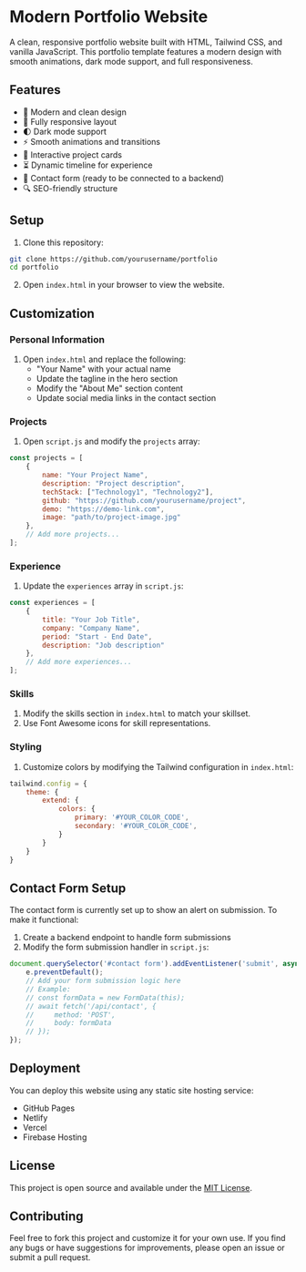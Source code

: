 # Modern Portfolio Website

A clean, responsive portfolio website built with HTML, Tailwind CSS, and vanilla JavaScript. This portfolio template features a modern design with smooth animations, dark mode support, and full responsiveness.

## Features

- 🎨 Modern and clean design
- 📱 Fully responsive layout
- 🌓 Dark mode support
- ⚡ Smooth animations and transitions
- 🎯 Interactive project cards
- ⏳ Dynamic timeline for experience
- 📝 Contact form (ready to be connected to a backend)
- 🔍 SEO-friendly structure

## Setup

1. Clone this repository:
```bash
git clone https://github.com/yourusername/portfolio
cd portfolio
```

2. Open `index.html` in your browser to view the website.

## Customization

### Personal Information
1. Open `index.html` and replace the following:
   - "Your Name" with your actual name
   - Update the tagline in the hero section
   - Modify the "About Me" section content
   - Update social media links in the contact section

### Projects
1. Open `script.js` and modify the `projects` array:
```javascript
const projects = [
    {
        name: "Your Project Name",
        description: "Project description",
        techStack: ["Technology1", "Technology2"],
        github: "https://github.com/yourusername/project",
        demo: "https://demo-link.com",
        image: "path/to/project-image.jpg"
    },
    // Add more projects...
];
```

### Experience
1. Update the `experiences` array in `script.js`:
```javascript
const experiences = [
    {
        title: "Your Job Title",
        company: "Company Name",
        period: "Start - End Date",
        description: "Job description"
    },
    // Add more experiences...
];
```

### Skills
1. Modify the skills section in `index.html` to match your skillset.
2. Use Font Awesome icons for skill representations.

### Styling
1. Customize colors by modifying the Tailwind configuration in `index.html`:
```javascript
tailwind.config = {
    theme: {
        extend: {
            colors: {
                primary: '#YOUR_COLOR_CODE',
                secondary: '#YOUR_COLOR_CODE',
            }
        }
    }
}
```

## Contact Form Setup
The contact form is currently set up to show an alert on submission. To make it functional:

1. Create a backend endpoint to handle form submissions
2. Modify the form submission handler in `script.js`:
```javascript
document.querySelector('#contact form').addEventListener('submit', async function(e) {
    e.preventDefault();
    // Add your form submission logic here
    // Example:
    // const formData = new FormData(this);
    // await fetch('/api/contact', {
    //     method: 'POST',
    //     body: formData
    // });
});
```

## Deployment
You can deploy this website using any static site hosting service:
- GitHub Pages
- Netlify
- Vercel
- Firebase Hosting

## License
This project is open source and available under the [MIT License](LICENSE).

## Contributing
Feel free to fork this project and customize it for your own use. If you find any bugs or have suggestions for improvements, please open an issue or submit a pull request. 
